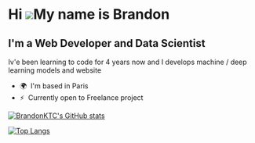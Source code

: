 Hi ![](https://user-images.githubusercontent.com/18350557/176309783-0785949b-9127-417c-8b55-ab5a4333674e.gif)My name is Brandon
===============================================================================================================================

I'm a Web Developer and Data Scientist
--------------------------------------

Iv'e been learning to code for 4 years now and I develops machine / deep learning models and website

*   🌍  I'm based in Paris
*   ⚡  Currently open to Freelance project

[![BrandonKTC's GitHub stats](https://github-readme-stats.vercel.app/api?username=BrandonKTC)](https://github.com/BrandonKTC/github-readme-stats)
  
[![Top Langs](https://github-readme-stats.vercel.app/api/top-langs/?username=BrandonKTC&layout=compact)](https://github.com/BrandonKTC/github-readme-stats)

